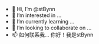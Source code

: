 - 👋 Hi, I’m @stBynn
- 👀 I’m interested in ...
- 🌱 I’m currently learning ...
- 💞️ I’m looking to collaborate on ...
- 📫 如何联系我...
你好！我是stBynn
<!---
stBynn/stBynn is a ✨ special ✨ repository because its `README.md` (this file) appears on your GitHub profile.
You can click the Preview link to take a look at your changes.
--->
